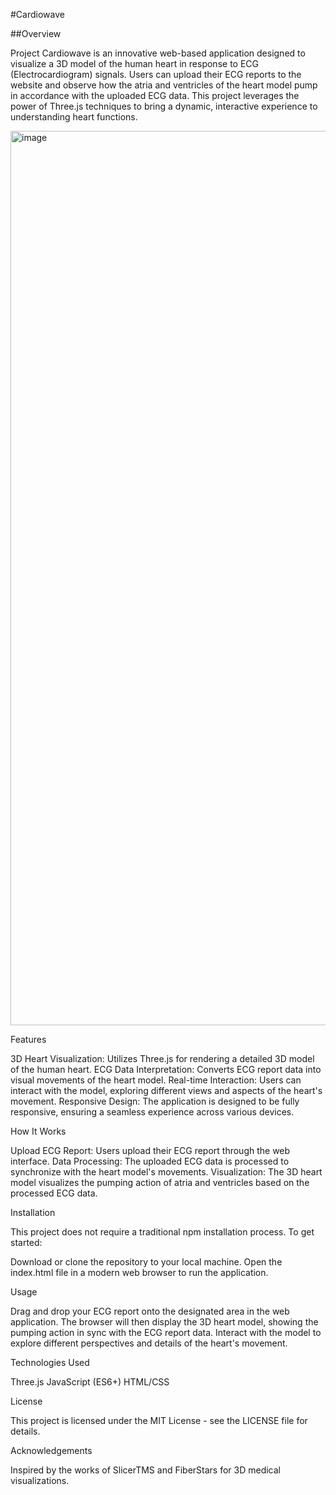 #Cardiowave

##Overview

Project Cardiowave is an innovative web-based application designed to visualize a 3D model of the human heart in response to ECG (Electrocardiogram) signals. Users can upload their ECG reports to the website and observe how the atria and ventricles of the heart model pump in accordance with the uploaded ECG data. This project leverages the power of Three.js techniques to bring a dynamic, interactive experience to understanding heart functions.

<img width="1431" alt="image" src="https://github.com/RohiniDeshmukh/Cardiowave/assets/121260777/75c1a5a7-9223-43bd-832c-a7585b5d810a">


Features

3D Heart Visualization: Utilizes Three.js for rendering a detailed 3D model of the human heart.
ECG Data Interpretation: Converts ECG report data into visual movements of the heart model.
Real-time Interaction: Users can interact with the model, exploring different views and aspects of the heart's movement.
Responsive Design: The application is designed to be fully responsive, ensuring a seamless experience across various devices.


How It Works

Upload ECG Report: Users upload their ECG report through the web interface.
Data Processing: The uploaded ECG data is processed to synchronize with the heart model's movements.
Visualization: The 3D heart model visualizes the pumping action of atria and ventricles based on the processed ECG data.


Installation

This project does not require a traditional npm installation process. To get started:

Download or clone the repository to your local machine.
Open the index.html file in a modern web browser to run the application.


Usage

Drag and drop your ECG report onto the designated area in the web application.
The browser will then display the 3D heart model, showing the pumping action in sync with the ECG report data.
Interact with the model to explore different perspectives and details of the heart's movement.

Technologies Used

Three.js
JavaScript (ES6+)
HTML/CSS


License

This project is licensed under the MIT License - see the LICENSE file for details.

Acknowledgements

Inspired by the works of SlicerTMS and FiberStars for 3D medical visualizations.

